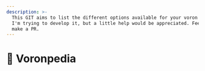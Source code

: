```yaml
---
description: >-
  This GIT aims to list the different options available for your voron printer. 
  I'm trying to develop it, but a little help would be appreciated. Feel free to
  make a PR.
---
```


# 📓 Voronpedia

